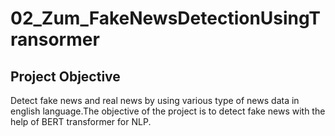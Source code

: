 # 02_Zum_FakeNewsDetectionUsingTransormer
## Project Objective
Detect fake news and real news by using various type of news data in english language.The objective of the project is to detect fake news with the help of BERT transformer for NLP.
